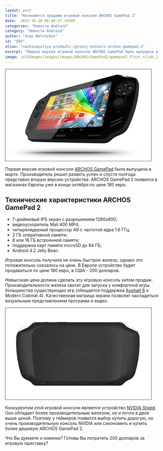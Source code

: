 ```yaml
---
layout: post
title: "Начинаются продажи игровой консоли ARCHOS GamePad 2"
date:  2013-10-10 06:48:37 +0300
categories: "Новости Android"
category: "Новости Android"
author: "Ivan Belchikov"
id: "592"
alias: "nachinayutsya-prodazhi-igrovoj-konsoli-archos-gamepad-2"
excerpt: "Первая версия игровой консоли ARCHOS GamePad была выпущена в марте. Производитель решил развить успех и спустя полгода представил вторую версию устройства. ARCHOS GamePad 2 появится в магазинах Европы уже в конце октября по цене 180 евро."
image: /oldImages/images/images/ARCHOS/GamePad2/gamepad2_Float_slide_2.jpg
---
```

<img src="/oldImages/images/images/ARCHOS/GamePad2/gamepad2_Float_slide_2.jpg" alt="ARCHOS GamePad 2" />

Первая версия игровой консоли <a href="index.php?option=com_content&amp;view=article&amp;id=167&amp;catid=8&amp;Itemid=102">ARCHOS GamePad</a> была выпущена в марте. Производитель решил развить успех и спустя полгода представил вторую версию устройства. ARCHOS GamePad 2 появится в магазинах Европы уже в конце октября по цене 180 евро.


<h2>Технические характеристики ARCHOS GamePad 2</h2>
<ul>
<li>7-дюймовый IPS экран с разрешением 1280x800;</li>
<li>видеоускоритель Mali 400 MP4;</li>
<li>четырехядерный процессор A9 с частотой ядра 1.6 ГГц;</li>
<li>2 ГБ оперативной памяти;</li>
<li>8 или 16 ГБ встроенной памяти;</li>
<li>поддержка карт памяти microSD до 64 ГБ;</li>
<li>Android 4.2 Jelly Bean.</li>
</ul>
Игровая консоль получила не очень быстрое железо, однако это положительно сказалось на цене. В Европе устройство будет продаваться по цене 180 евро, в США - 200 долларов.  

Невысокая цена должна сделать эту игровую консоль хитом продаж. Производительности железа хватит для запуска у комфортной игры большинства существующих игр (обещается поддержка <a href="index.php?option=com_content&amp;view=article&amp;id=521&amp;catid=8&amp;Itemid=102">Asphalt 8</a> и Modern Cobmat 4). Качественная матрица экрана позволит насладиться визуальным представлением программ и видео.

<img src="/oldImages/images/images/ARCHOS/GamePad2/gamepad2_Back_slide_6.jpg" alt="Задняя сторона ARCHOS GamePad 2" />

Конкурентом этой игровой консоли является устройство <a href="index.php?option=com_content&amp;view=article&amp;id=499&amp;catid=8&amp;Itemid=102">NVIDIA Shield</a>. Оно обладает более производительным железом, но и почти в двое выше ценой. Поэтому у геймеров появится выбор купить дорогую, но очень производительную консоль NVIDIA или сэкономить и купить более дешевую ARCHOS GamePad 2.

Что Вы думаете о новинке? Готовы Вы потратить 200 долларов за игровую приставку?
